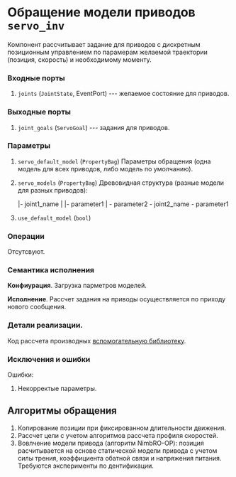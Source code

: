 Обращение модели приводов `servo_inv`
=======================

Компонент рассчитывает задание для приводов с дискретным позиционным управлением 
по парамерам желаемой траектории (позиция, скорость) и необходимому моменту.

### Входные порты

1. `joints` (`JointState`, EventPort) --- желаемое состояние для приводов.

### Выходные порты

1. `joint_goals` (`ServoGoal`) --- задания для приводов.

### Параметры

1. `servo_default_model` (`PropertyBag`) Параметры обращения (одна модель для всех приводов, либо модель по умолчанию).

1. `servo_models` (`PropertyBag`) Древовидная структура (разные модели для разных приводов):
  
      |- joint1_name
      |  |- parameter1
      |  \- parameter2 
      \- joint2_name
         \- parameter1 

2. `use_default_model` (`bool`)

### Операции

Отсутсвуют.

### Семантика исполнения

**Конфиурация**. Загрузка парметров моделей.

**Исполнение**. Рассчет задания на приводы осуществляется по приходу нового сообщения.

### Детали реализации.

Код рассчета производных [вспомогательную библиотеку](packages-library-filtering).

### Исключения и ошибки

Ошибки:
1. Некорректые параметры.

Алгоритмы обращения
-------------------

1. Копирование позиции при фиксированном длительности движения.
2. Рассчет цели с учетом алгоритмов рассчета профиля скоростей.
3. Вовлчение модели привода (алгоритм NimbRO-OP): позиция расчитывается на основе статической модели привода с учетом силы трения, коэффициента обатной связи и напряжения питания. 
  Требуются эксперименты по дентификации.
